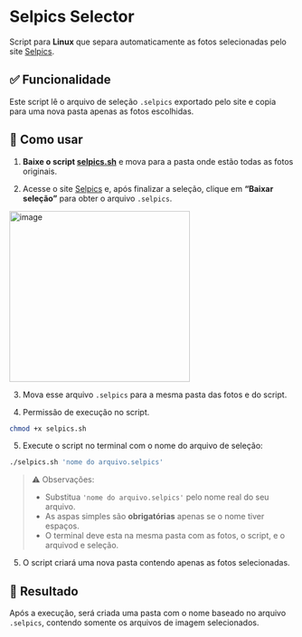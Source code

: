 # Selpics Selector

Script para **Linux** que separa automaticamente as fotos selecionadas pelo site [Selpics](https://selpics.youfocus.com.br/selecao/).

## ✅ Funcionalidade

Este script lê o arquivo de seleção `.selpics` exportado pelo site e copia para uma nova pasta apenas as fotos escolhidas.

## 📁 Como usar

1. **Baixe o script [selpics.sh](https://github.com/samuelsantanaoficial/SelpicsSelector/releases/latest/download/selpics.sh)** e mova para a pasta onde estão todas as fotos originais.

2. Acesse o site [Selpics](https://selpics.youfocus.com.br/selecao/) e, após finalizar a seleção, clique em **“Baixar seleção”** para obter o arquivo `.selpics`.

<img width="319" height="302" alt="image" src="https://github.com/user-attachments/assets/6df1eb23-5fbb-4045-93a3-6e31deceb7eb" />

3. Mova esse arquivo `.selpics` para a mesma pasta das fotos e do script.

4. Permissão de execução no script.

```bash
chmod +x selpics.sh
```

5. Execute o script no terminal com o nome do arquivo de seleção:

```bash
./selpics.sh 'nome do arquivo.selpics'
```

> ⚠️ Observações:
>
> * Substitua `'nome do arquivo.selpics'` pelo nome real do seu arquivo.
> * As aspas simples são **obrigatórias** apenas se o nome tiver espaços.
> * O terminal deve esta na mesma pasta com as fotos, o script, e o arquivod e seleção.

5. O script criará uma nova pasta contendo apenas as fotos selecionadas.

## 📂 Resultado

Após a execução, será criada uma pasta com o nome baseado no arquivo `.selpics`, contendo somente os arquivos de imagem selecionados.
